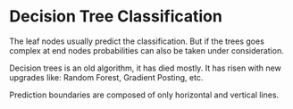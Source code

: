 # Decision Tree Classification
The leaf nodes usually predict the classification. But if the trees goes complex at end nodes probabilities can also be taken under consideration.

Decision trees is an old algorithm, it has died mostly. It has risen with new upgrades like: Random Forest, Gradient Posting, etc. 

Prediction boundaries are composed of only horizontal and vertical lines.